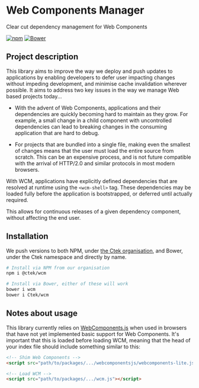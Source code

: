 # Web Components Manager

Clear cut dependency management for Web Components

[![npm](https://img.shields.io/npm/v/@ctek/wcm.svg?style=flat-square)](https://www.npmjs.com/package/@ctek/wcm) [![Bower](https://img.shields.io/bower/v/wcm.svg?style=flat-square)](https://github.com/CENTURY-Tech/wcm)

## Project description
This library aims to improve the way we deploy and push updates to applications by enabling developers to defer user impacting changes without impeding development, and minimise cache invalidation wherever possible. It aims to address two key issues in the way we manage Web based projects today...

- With the advent of Web Components, applications and their dependencies are quickly becoming hard to maintain as they grow. For example, a small change in a child component with uncontrolled dependencies can lead to breaking changes in the consuming application that are hard to debug.

- For projects that are bundled into a single file, making even the smallest of changes means that the user must load the entire source from scratch. This can be an expensive process, and is not future compatible with the arrival of HTTP/2.0 and similar protocols in most modern browsers.

With WCM, applications have explicitly defined dependencies that are resolved at runtime using the `<wcm-shell>` tag. These dependencies may be loaded fully before the application is bootstrapped, or deferred until actually required.

This allows for continuous releases of a given dependency component, without affecting the end user.

## Installation
We push versions to both NPM, under [the Ctek organisation](https://www.npmjs.com/org/ctek), and Bower, under the Ctek namespace and directly by name.

```bash
# Install via NPM from our organisation
npm i @ctek/wcm

# Install via Bower, either of these will work
bower i wcm
bower i Ctek/wcm
```

## Notes about usage
This library currently relies on [WebComponents.js](https://github.com/webcomponents/webcomponentsjs) when used in browsers that have not yet implemented basic support for Web Components. It's important that this is loaded before loading WCM, meaning that the head of your index file should include something similar to this:

```html
<!-- Shim Web Components -->
<script src="path/to/packages/.../webcomponentsjs/webcomponents-lite.js"></script>

<!-- Load WCM -->
<script src="path/to/packages/.../wcm.js"></script>
```
